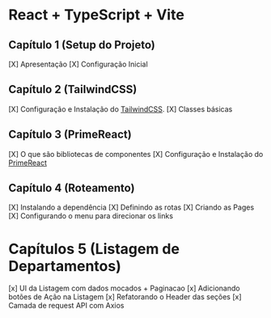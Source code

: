# React + TypeScript + Vite

## Capítulo 1 (Setup do Projeto)

[X] Apresentação
[X] Configuração Inicial

## Capítulo 2 (TailwindCSS)

[X] Configuração e Instalação do [TailwindCSS](https://tailwindcss.com/).
[X] Classes básicas

## Capítulo 3 (PrimeReact)

[X] O que são bibliotecas de componentes
[X] Configuração e Instalação do [PrimeReact](https://primereact.org)

## Capítulo 4 (Roteamento)
[X] Instalando a dependência
[X] Definindo as rotas
[X] Criando as Pages
[X] Configurando o menu para direcionar os links

# Capítulos 5 (Listagem de Departamentos)
[x] UI da Listagem com dados mocados + Paginacao
[x] Adicionando botões de Ação na Listagem
[x] Refatorando o Header das seções
[x] Camada de request API com Axios